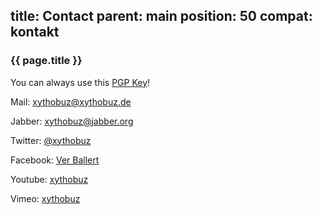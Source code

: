 title: Contact
parent: main
position: 50
compat: kontakt
---

### {{ page.title }}

You can always use this [PGP Key][1]!

Mail: <xythobuz@xythobuz.de>

Jabber: xythobuz@jabber.org

Twitter: [@xythobuz][2]

Facebook: [Ver Ballert][3]

Youtube: [xythobuz][4]

Vimeo: [xythobuz][5]

 [1]: files/xythobuz.gpg
 [2]: https://twitter.com/xythobuz
 [3]: https://www.facebook.com/vballert
 [4]: http://www.youtube.com/user/xythobuz
 [5]: https://vimeo.com/xythobuz
